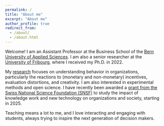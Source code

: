 ```yaml
---
permalink: /
title: "About me"
excerpt: "About me"
author_profile: true
redirect_from: 
  - /about/
  - /about.html
---
```


Welcome! I am an Assistant Professor at the Business School of the [Bern University of Applied Sciences](https://www.bfh.ch/en/about-bfh/people/dzwdfoxjvumj/). I am also a senior researcher at the [University of Fribourg](https://www.unifr.ch/industrie/en/chair/team/christian-zihlmann.html), where I received my Ph.D. in 2022. 

My [research](publications) focuses on understanding behavior in organizations, particularly the reactions to (monetary and non-monetary) incentives, evaluation distortions, and creativity. I am also interested in experimental methods and open science. I have recently been awarded a [grant from the Swiss National Science Foundation (SNSF)](https://data.snf.ch/grants/grant/222695) to study the impact of knowledge work and new technology on organizations and society, starting in 2025. 

Teaching means a lot to me, and I love interacting and engaging with students, always trying to inspire the next generation of decision makers. 




